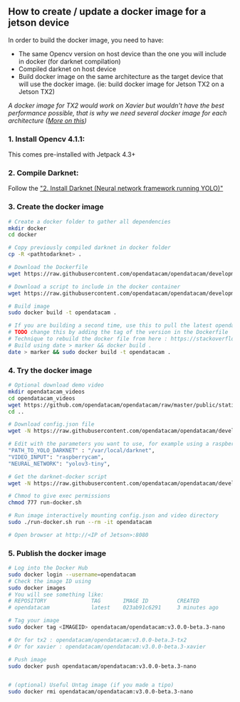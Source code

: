## How to create / update a docker image for a jetson device

In order to build the docker image, you need to have:

- The same Opencv version on host device than the one you will include in docker (for darknet compilation)
- Compiled darknet on host device
- Build docker image on the same architecture as the target device that will use the docker image. (ie: build docker image for Jetson TX2 on a Jetson TX2)

*A docker image for TX2 would work on Xavier but wouldn't have the best performance possible, that is why we need several docker image for each architecture ([More on this](http://arnon.dk/matching-sm-architectures-arch-and-gencode-for-various-nvidia-cards/))*

### 1. Install Opencv 4.1.1:

This comes pre-installed with Jetpack 4.3+

### 2. Compile Darknet:

Follow the ["2. Install Darknet (Neural network framework running YOLO)"](../USE_WITHOUT_DOCKER.md) 

### 3. Create the docker image

```bash
# Create a docker folder to gather all dependencies
mkdir docker
cd docker

# Copy previously compiled darknet in docker folder
cp -R <pathtodarknet> .

# Download the Dockerfile
wget https://raw.githubusercontent.com/opendatacam/opendatacam/development/docker/run-jetson/Dockerfile

# Download a script to include in the docker container
wget https://raw.githubusercontent.com/opendatacam/opendatacam/development/docker/run-jetson/docker-start-mongo-and-opendatacam.sh

# Build image
sudo docker build -t opendatacam .

# If you are building a second time, use this to pull the latest opendatacam code
# TODO change this by adding the tag of the version in the Dockerfile
# Technique to rebuild the docker file from here : https://stackoverflow.com/a/49831094/1228937
# Build using date > marker && docker build .
date > marker && sudo docker build -t opendatacam .
```

### 4. Try the docker image

```bash
# Optional download demo video
mkdir opendatacam_videos
cd opendatacam_videos
wget https://github.com/opendatacam/opendatacam/raw/master/public/static/demo/demo.mp4
cd ..

# Download config.json file
wget -N https://raw.githubusercontent.com/opendatacam/opendatacam/development/config.json

# Edit with the parameters you want to use, for example using a raspberrycam with jetson nano
"PATH_TO_YOLO_DARKNET" : "/var/local/darknet",
"VIDEO_INPUT": "raspberrycam",
"NEURAL_NETWORK": "yolov3-tiny",

# Get the darknet-docker script
wget -N https://raw.githubusercontent.com/opendatacam/opendatacam/development/docker/run-jetson/run-docker.sh

# Chmod to give exec permissions
chmod 777 run-docker.sh

# Run image interactively mounting config.json and video directory
sudo ./run-docker.sh run --rm -it opendatacam

# Open browser at http://<IP of Jetson>:8080
```

### 5. Publish the docker image

```bash
# Log into the Docker Hub
sudo docker login --username=opendatacam
# Check the image ID using
sudo docker images
# You will see something like:
# REPOSITORY              TAG       IMAGE ID         CREATED           SIZE
# opendatacam             latest    023ab91c6291     3 minutes ago     1.975 GB

# Tag your image
sudo docker tag <IMAGEID> opendatacam/opendatacam:v3.0.0-beta.3-nano

# Or for tx2 : opendatacam/opendatacam:v3.0.0-beta.3-tx2
# Or for xavier : opendatacam/opendatacam:v3.0.0-beta.3-xavier

# Push image
sudo docker push opendatacam/opendatacam:v3.0.0-beta.3-nano


# (optional) Useful Untag image (if you made a tipo)
sudo docker rmi opendatacam/opendatacam:v3.0.0-beta.3-nano
```